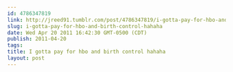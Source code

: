 ```yaml
---
id: 4786347819
link: http://jreed91.tumblr.com/post/4786347819/i-gotta-pay-for-hbo-and-birth-control-hahaha
slug: i-gotta-pay-for-hbo-and-birth-control-hahaha
date: Wed Apr 20 2011 16:42:30 GMT-0500 (CDT)
publish: 2011-04-20
tags: 
title: I gotta pay for hbo and birth control hahaha
layout: post
---
```





